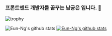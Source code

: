 ### 프론트엔드 개발자를 꿈꾸는 남궁은 입니다. 👋

<!--START_SECTION:waka-->
<!--END_SECTION:waka-->

![trophy](https://github-profile-trophy.vercel.app/?username=Eun-Ng)

![Eun-Ng's github stats](https://github-readme-stats.vercel.app/api?username=Eun-Ng&show_icons=true)
[![Eun-Ng's github stats](https://github-readme-stats.vercel.app/api/top-langs/?username=Eun-Ng&show_icons=true&hide_border=true&title_color=004386&icon_color=004386&layout=compact)](https://github.com/Eun-Ng)
